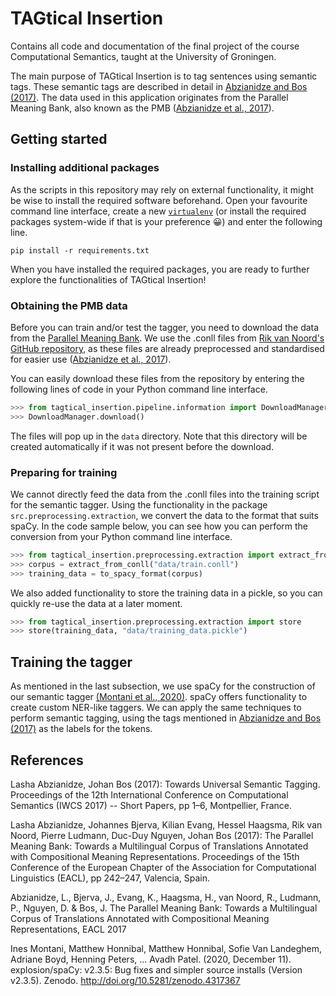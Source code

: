 # TAGtical Insertion
Contains all code and documentation of the final project of the course
 Computational Semantics, taught at the University of Groningen.
 
The main purpose of TAGtical Insertion is to tag sentences using
 semantic tags. These semantic tags are described in detail in [Abzianidze and Bos (2017)](https://www.aclweb.org/anthology/W17-6901.pdf).
 The data used in this application originates from the Parallel Meaning
  Bank, also known as the PMB ([Abzianidze et al., 2017](https://www.aclweb.org/anthology/E17-2039.pdf)).

## Getting started

### Installing additional packages

As the scripts in this repository may rely on external functionality,
it might be wise to install the required software beforehand. Open your
 favourite command line interface, create a new [`virtualenv`](
 https://docs.python.org/3/library/venv.html) (or
 install the required packages system-wide if that is your preference 😀)
 and enter the following line.
 
 ```shell script
pip install -r requirements.txt
```

When you have installed the required packages, you are ready to further
explore the functionalities of TAGtical Insertion!


### Obtaining the PMB data

Before you can train and/or test the tagger, you need to download the
 data from the [Parallel Meaning Bank](https://pmb.let.rug.nl/). We use
  the .conll files from [Rik van Noord's](http://www.rikvannoord.nl/)
   [GitHub repository](https://github.com/RikVN/DRS_parsing), as these
    files are already preprocessed and standardised for easier use
     ([Abzianidze et al., 2017](https://www.aclweb.org/anthology/E17-2039.pdf)).
    
You can easily download these files from the repository by entering the
following lines of code in your Python command line interface.

```python
>>> from tagtical_insertion.pipeline.information import DownloadManager
>>> DownloadManager.download()
```

The files will pop up in the `data` directory. Note that this directory
will be created automatically if it was not present before the download.

### Preparing for training

We cannot directly feed the data from the .conll files into the training
script for the semantic tagger. Using the functionality in
the package `src.preprocessing.extraction`, we convert the data
to the format that suits spaCy. In the code sample below, you can see 
how you can perform the conversion from your Python command line interface.

```python
>>> from tagtical_insertion.preprocessing.extraction import extract_from_conll, to_spacy_format
>>> corpus = extract_from_conll("data/train.conll")
>>> training_data = to_spacy_format(corpus)
```

We also added functionality to store the training data in a pickle,
so you can quickly re-use the data at a later moment.

```python
>>> from tagtical_insertion.preprocessing.extraction import store
>>> store(training_data, "data/training_data.pickle")
```

## Training the tagger

As mentioned in the last subsection, we use spaCy for the construction
of our semantic tagger [(Montani et al., 2020)](https://doi.org/10.5281/zenodo.1212303). spaCy offers functionality to create custom NER-like taggers.
We can apply the same techniques to perform semantic tagging, using the
tags mentioned in [Abzianidze and Bos (2017)](https://www.aclweb.org/anthology/W17-6901.pdf)
as the labels for the tokens.

## References

Lasha Abzianidze, Johan Bos (2017): Towards Universal Semantic Tagging. Proceedings of the 12th International Conference on Computational Semantics (IWCS 2017) -- Short Papers, pp 1–6, Montpellier, France.

Lasha Abzianidze, Johannes Bjerva, Kilian Evang, Hessel Haagsma, Rik van Noord, Pierre Ludmann, Duc-Duy Nguyen, Johan Bos (2017): The Parallel Meaning Bank: Towards a Multilingual Corpus of Translations Annotated with Compositional Meaning Representations. Proceedings of the 15th Conference of the European Chapter of the Association for Computational Linguistics (EACL), pp 242–247, Valencia, Spain.

Abzianidze, L., Bjerva, J., Evang, K., Haagsma, H., van Noord, R., Ludmann, P., Nguyen, D. & Bos, J. The Parallel Meaning Bank: Towards a Multilingual Corpus of Translations Annotated with Compositional Meaning Representations, EACL 2017

Ines Montani, Matthew Honnibal, Matthew Honnibal, Sofie Van Landeghem, Adriane Boyd, Henning Peters, … Avadh Patel. (2020, December 11). explosion/spaCy: v2.3.5: Bug fixes and simpler source installs (Version v2.3.5). Zenodo. http://doi.org/10.5281/zenodo.4317367
